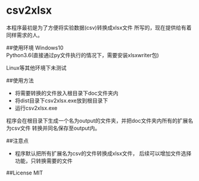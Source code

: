 # csv2xlsx
本程序最初是为了方便将实验数据(csv)转换成xlsx文件
所写的，现在提供给有着同样需求的人。

##使用环境
Windows10  
Python3.6(直接通过py文件执行的情况下，需要安装xlsxwriter包)

Linux等其他环境下未测试



##使用方法
 * 将需要转换的文件放入根目录下doc文件夹内
 * 将dist目录下csv2xlsx.exe放到根目录下
 * 运行csv2xlsx.exe  

程序会在根目录下生成一个名为output的文件夹，并把doc文件夹内所有的扩展名为csv文件
转换并同名保存至output内。

##注意点
 * 程序默认把所有扩展名为csv的文件转换成xlsx文件，
 后续可以增加文件选择功能，只转换需要的文件

##License
MIT 

